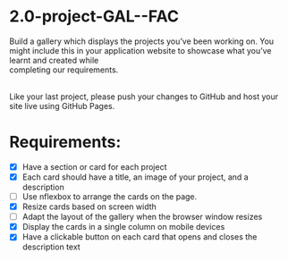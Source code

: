 # 2.0-project-GAL--FAC
Build a gallery which displays the projects you’ve been working on. You might include this in your application website to showcase what you’ve learnt and created while <br>completing our requirements.

<br>Like your last project, please push your changes to GitHub and host your site live using GitHub Pages.
# Requirements: 
- [x] Have a section or card for each project
- [x] Each card should have a title, an image of your project, and a description
- [ ] Use nflexbox to arrange the cards on the page.
- [x] Resize cards based on screen width
- [ ] Adapt the layout of the gallery when the browser window resizes
- [x] Display the cards in a single column on mobile devices
- [x] Have a clickable button on each card that opens and closes the description text

